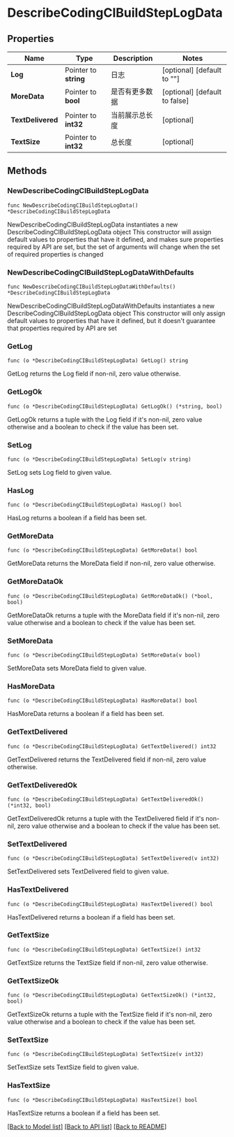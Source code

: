 # DescribeCodingCIBuildStepLogData

## Properties

Name | Type | Description | Notes
------------ | ------------- | ------------- | -------------
**Log** | Pointer to **string** | 日志 | [optional] [default to ""]
**MoreData** | Pointer to **bool** | 是否有更多数据 | [optional] [default to false]
**TextDelivered** | Pointer to **int32** | 当前展示总长度 | [optional] 
**TextSize** | Pointer to **int32** | 总长度 | [optional] 

## Methods

### NewDescribeCodingCIBuildStepLogData

`func NewDescribeCodingCIBuildStepLogData() *DescribeCodingCIBuildStepLogData`

NewDescribeCodingCIBuildStepLogData instantiates a new DescribeCodingCIBuildStepLogData object
This constructor will assign default values to properties that have it defined,
and makes sure properties required by API are set, but the set of arguments
will change when the set of required properties is changed

### NewDescribeCodingCIBuildStepLogDataWithDefaults

`func NewDescribeCodingCIBuildStepLogDataWithDefaults() *DescribeCodingCIBuildStepLogData`

NewDescribeCodingCIBuildStepLogDataWithDefaults instantiates a new DescribeCodingCIBuildStepLogData object
This constructor will only assign default values to properties that have it defined,
but it doesn't guarantee that properties required by API are set

### GetLog

`func (o *DescribeCodingCIBuildStepLogData) GetLog() string`

GetLog returns the Log field if non-nil, zero value otherwise.

### GetLogOk

`func (o *DescribeCodingCIBuildStepLogData) GetLogOk() (*string, bool)`

GetLogOk returns a tuple with the Log field if it's non-nil, zero value otherwise
and a boolean to check if the value has been set.

### SetLog

`func (o *DescribeCodingCIBuildStepLogData) SetLog(v string)`

SetLog sets Log field to given value.

### HasLog

`func (o *DescribeCodingCIBuildStepLogData) HasLog() bool`

HasLog returns a boolean if a field has been set.

### GetMoreData

`func (o *DescribeCodingCIBuildStepLogData) GetMoreData() bool`

GetMoreData returns the MoreData field if non-nil, zero value otherwise.

### GetMoreDataOk

`func (o *DescribeCodingCIBuildStepLogData) GetMoreDataOk() (*bool, bool)`

GetMoreDataOk returns a tuple with the MoreData field if it's non-nil, zero value otherwise
and a boolean to check if the value has been set.

### SetMoreData

`func (o *DescribeCodingCIBuildStepLogData) SetMoreData(v bool)`

SetMoreData sets MoreData field to given value.

### HasMoreData

`func (o *DescribeCodingCIBuildStepLogData) HasMoreData() bool`

HasMoreData returns a boolean if a field has been set.

### GetTextDelivered

`func (o *DescribeCodingCIBuildStepLogData) GetTextDelivered() int32`

GetTextDelivered returns the TextDelivered field if non-nil, zero value otherwise.

### GetTextDeliveredOk

`func (o *DescribeCodingCIBuildStepLogData) GetTextDeliveredOk() (*int32, bool)`

GetTextDeliveredOk returns a tuple with the TextDelivered field if it's non-nil, zero value otherwise
and a boolean to check if the value has been set.

### SetTextDelivered

`func (o *DescribeCodingCIBuildStepLogData) SetTextDelivered(v int32)`

SetTextDelivered sets TextDelivered field to given value.

### HasTextDelivered

`func (o *DescribeCodingCIBuildStepLogData) HasTextDelivered() bool`

HasTextDelivered returns a boolean if a field has been set.

### GetTextSize

`func (o *DescribeCodingCIBuildStepLogData) GetTextSize() int32`

GetTextSize returns the TextSize field if non-nil, zero value otherwise.

### GetTextSizeOk

`func (o *DescribeCodingCIBuildStepLogData) GetTextSizeOk() (*int32, bool)`

GetTextSizeOk returns a tuple with the TextSize field if it's non-nil, zero value otherwise
and a boolean to check if the value has been set.

### SetTextSize

`func (o *DescribeCodingCIBuildStepLogData) SetTextSize(v int32)`

SetTextSize sets TextSize field to given value.

### HasTextSize

`func (o *DescribeCodingCIBuildStepLogData) HasTextSize() bool`

HasTextSize returns a boolean if a field has been set.


[[Back to Model list]](../README.md#documentation-for-models) [[Back to API list]](../README.md#documentation-for-api-endpoints) [[Back to README]](../README.md)


